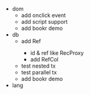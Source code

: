 * dom
  * add onclick event
  * add script support
  * add bookr demo
* db
  * add Ref<ModT>
    * id & ref like RecProxy
    * add RefCol
  * test nested tx
  * test parallel tx
  * add bookr demo
* lang